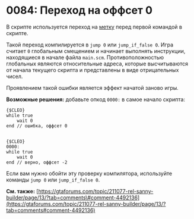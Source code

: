 # 0084: Переход на оффсет 0

В скрипте используется переход на [метку](../../coding/data-types.md#metki) перед первой командой в скрипте. 

Такой переход компилируется в `jump 0` или `jump_if_false 0`. Игра считает `0` глобальным смещением и начинает выполнять инструкции, находящиеся в начале файла `main.scm`. Противоположностью глобальных являются относительные адреса, которые высчитываются от начала текущего скрипта и представлены в виде отрицательных чисел.

Проявлением такой ошибки является эффект начатой заново игры.

**Возможные решения:** добавьте опкод `0000:` в самое начало скрипта:

```text
{$CLEO}
while true
    wait 0
end // ошибка, оффсет 0


{$CLEO}
0000:
while true
    wait 0
end // верно, оффсет -2
```

Если вам нужно обойти эту проверку компилятора, используйте команды `jump 0` или `jump_if_false 0`.

**См. также:** [https://gtaforums.com/topic/211077-rel-sanny-builder/page/13/?tab=comments\#comment-4492136](https://gtaforums.com/topic/211077-rel-sanny-builder/page/13/?tab=comments#comment-4492136)

